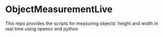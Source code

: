 # ObjectMeasurementLive
This repo provides the scripts for measuring objects' height and width in real time using opencv and python
